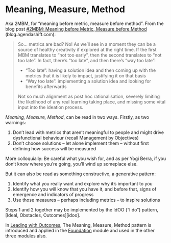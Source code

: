 # Meaning, Measure, Method

Aka 2MBM, for “meaning before metric, measure before method”. From the blog post [#2MBM: Meaning before Metric, Measure before Method](https://blog.agendashift.com/2020/07/02/2mbm-meaning-before-metric-measure-before-method/) (blog.agendashift.com):

> So…  metrics are bad? No! As we’ll see in a moment they can be a source of healthy creativity if explored at the right time. If the first MBM translates to “not too early”, then the second translates to “not too late”. In fact, there’s “too late”, and then there’s “way too late”:
>
> * “Too late”: having a solution idea and then coming up with the metrics that it is likely to impact, justifying it on that basis
> * “Way too late”: implementing a solution idea and looking for benefits afterwards
>
> Not so much alignment as post hoc rationalisation, severely limiting the likelihood of any real learning taking place, and missing some vital input into the ideation process.

*Meaning, Measure, Method*, can be read in two ways. Firstly, as two warnings:

1.  Don’t lead with metrics that aren’t meaningful to people and might drive dysfunctional behaviour (recall Management by Objectives)
2.  Don’t choose solutions – let alone implement them – without first defining how success will be measured

More colloquially: Be careful what you wish for, and as per Yogi Berra, if you don’t know where you’re going, you’ll wind up someplace else.

But it can also be read as something constructive, a generative pattern:

1.  Identify what you really want and explore why it’s important to you 
2.  Identify how you will know that you have it, and before that, signs of emergence and indicators of progress
3.  Use those measures – perhaps including metrics – to inspire solutions

Steps 1 and 2 together may be implemented by the IdOO (“I do”) pattern, [Ideal, Obstacles, Outcomes][idoo].

In [Leading with Outcomes](https://academy.agendashift.com/leading-with-outcomes), The Meaning, Measure, Method pattern is introduced and applied in the [Foundation](https://academy.agendashift.com/leading-with-outcomes-foundation) module and used in the other three modules also.
